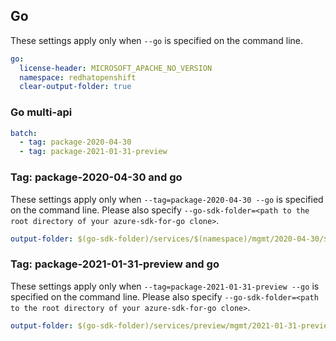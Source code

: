 ## Go

These settings apply only when `--go` is specified on the command line.

``` yaml $(go)
go:
  license-header: MICROSOFT_APACHE_NO_VERSION
  namespace: redhatopenshift
  clear-output-folder: true
```

### Go multi-api

``` yaml $(go) && $(multiapi)
batch:
  - tag: package-2020-04-30
  - tag: package-2021-01-31-preview
```

### Tag: package-2020-04-30 and go

These settings apply only when `--tag=package-2020-04-30 --go` is specified on the command line.
Please also specify `--go-sdk-folder=<path to the root directory of your azure-sdk-for-go clone>`.

``` yaml $(tag) == 'package-2020-04-30' && $(go)
output-folder: $(go-sdk-folder)/services/$(namespace)/mgmt/2020-04-30/$(namespace)
```

### Tag: package-2021-01-31-preview and go

These settings apply only when `--tag=package-2021-01-31-preview --go` is specified on the command line.
Please also specify `--go-sdk-folder=<path to the root directory of your azure-sdk-for-go clone>`.

``` yaml $(tag) == 'package-2021-01-31-preview' && $(go)
output-folder: $(go-sdk-folder)/services/preview/mgmt/2021-01-31-preview/$(namespace)
```

